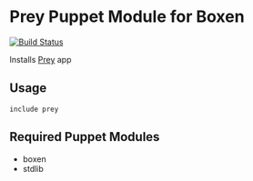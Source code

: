 # Prey Puppet Module for Boxen
[![Build Status](https://travis-ci.org/pauloconnor/puppet-prey.png?branch=master)](https://travis-ci.org/pauloconnor/puppet-prey)

Installs [Prey](http://preyproject.com/) app

## Usage

```puppet
include prey
```

## Required Puppet Modules

* boxen
* stdlib
